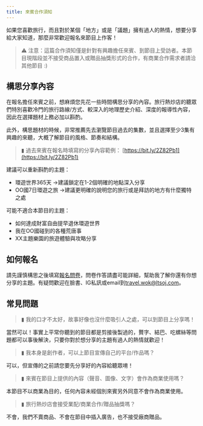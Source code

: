 ```yaml
---
title: 來賓合作須知
---
```

如果您喜歡旅行，而且對於某個「地方」或是「議題」擁有過人的熱情，想要分享給大家知道，那麼非常歡迎報名來節目上作客！

> ⚠️ 注意：這篇合作須知僅是針對有興趣擔任來賓、到節目上受訪者。本節目現階段並不接受商品置入或贈品抽獎形式的合作，有商業合作需求者請洽其他節目 :)

## 構思分享內容

在報名擔任來賓之前，想麻煩您先花一些時間構思分享的內容。旅行熱炒店的聽眾們特別喜歡冷門的旅行路線/方式、較深入的地理歷史介紹、深度的報導性內容，因此在選擇題材上務必加以斟酌。

此外，構思題材的時候，非常推薦先去瀏覽節目過去的集數，並且選擇至少3集有興趣的來聽，大概了解節目的風格、節奏和結構。

> ▮ 過去來賓在報名時填寫的分享內容範例： [https://bit.ly/2Z82Pb1](https://bit.ly/2Z82Pb1)

建議可以重新斟酌的主題：

* 環遊世界365天 →建議鎖定在1-2個明確的地點深入分享
* OO國7日環遊之旅 →建議更明確的說明您的旅行或是拜訪的地方有什麼獨特之處

可能不適合本節目的主題：

* 如何達成財富自由提早退休環遊世界
* 我在OO國碰到的各種荒唐事
* XX主題樂園的旅遊體驗與攻略分享

## 如何報名

請先謹慎構思之後填寫[報名問卷](https://forms.gle/KCxVMRBRnHxBS3QK7)，問卷作答請盡可能詳細，幫助我了解你還有你想分享的主題。有疑問歡迎在臉書、IG私訊或email到[travel.wok@ltsoj.com](mailto:travel.wok@ltsoj.com)。

## 常見問題

> ▮ 我的口才不太好，故事好像也沒什麼吸引人之處，可以到節目上分享嗎！

當然可以！事實上平常你聽到的節目都是剪接後製過的，贅字、結巴、吃螺絲等問題都可以事後解決，只要你對於想分享的主題有過人的熱情就歡迎！

> ▮ 我本身是創作者，可以上節目宣傳自己的平台/作品嗎？

可以，但宣傳的之前請您要先分享好的內容給聽眾唷！

> ▮ 來賓在節目上提供的內容（聲音、圖像、文字）會作為商業使用嗎？

本節目不以商業為目的，任何內容未經個別來賓另外同意不會作為商業使用。

> ▮ 旅行熱炒店會接受業配/商業合作/贈品抽獎嗎？

不會，我們不賣商品、不會在節目中插入廣告，也不接受廠商贈品。